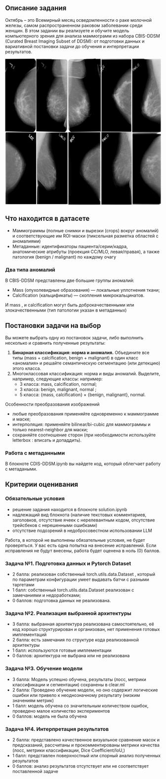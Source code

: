 ## Описание задания

Октябрь – это Всемирный месяц осведомленности о раке молочной железы, самом распространенном раковом заболевании среди женщин. В этом задании вы реализуете и обучите модель компьютерного зрения для анализа маммограмм из набора CBIS-DDSM (Curated Breast Imaging Subset of DDSM): от подготовки данных и вариативной постановки задачи до обучения и интерпретации результатов.

![1761993520434](image/hw_02/1761993520434.png)

## Что находится в датасете

- Маммограммы (полные снимки и вырезки (crops) вокруг аномалий) и соответствующие им ROI-маски (пиксельная разметка областей с аномалиями)
- Метаданные: идентификаторы пациента/серии/кадра, анатомические атрибуты (проекция CC/MLO, левая/правая), а также патология (benign / malignant) по каждому очагу

### Два типа аномалий

В CBIS-DDSM представлены две большие группы аномалий:

- Mass (опухолевидные образования) — локальные уплотнения ткани;
- Calcification (кальцификаты) — скопления микрокальцинатов.

И mass , и calcification могут быть доброкачественными или злокачественными (тип патологии указан в метаданных)

## Постановки задачи на выбор

Вы можете выбрать одну из постановок задачи, либо выполнить несколько и сравнить полученные результаты:

1. **Бинарная классификация: норма и аномалия.** Объедините все типы (mass + calcification, benign + malignant) в один класс «аномалия» и решайте семантическую сегментацию (или детекцию) этого класса.
2. Многоклассовая классификация: норма и виды аномалий. Выделите, например, следующие классы: например:
    - 3 класса: mass, calcification, normal;
    - 3 класса: benign, malignant, normal ;
    - 5 класса: {mass, calcification} × {benign, malignant}, normal.

Особенности преобразования изображений

- любые преобразования применяйте одновременно к маммограмме и маске;
- интерполяция: применяйте bilinear/bi-cubic для маммограммы и только nearest-neighbor для маски;
- сохраняйте соотношение сторон (при необходимости используйте letterbox : вписать и допаддить).

### Работа с метаданными

В блокноте CDIS-DDSM.ipynb вы найдете код, который облегчает работу с метадаными.

## Критерии оценивания

### Обязательные условия

- решение задания находится в блокноте solution.ipynb
- надлежащий вид блокнота (наличие текстовых комментариев, заголовков, отсутствие ячеек с нерелевантным кодом, отсутствие трейсбеков с нерешенными ошибками)
- отсутствие подозрений в недобросовестном использовании LLM

Работа, в которой не выполнены обязательные условия, не будет проверяться. У вас есть одна попытка на внесение исправлений. Если исправления не будут внесены, работа будет оценена в ноль (0) баллов.

### Задача №1. Подготовка данных и Pytorch Dataset

- 2 балла: реализован собственный torch.utils.data.Dataset , который по параметрам конфигурации умеет выдавать батчи с разными таргетами
- 1 балл: собственный torch.utils.data.Dataset реализован с замечаниями и недоработками;
- 0 баллов: подготовка данных не реализована.

### Задача №2. Реализация выбранной архитектуры

- 3 балла: выбранная архитектура реализована самостоятельно, её код хорошо структурирован и организован, нет применения готовых имплементаций
- 2 балла: есть замечания по структуре кода реализованной архитектуры
- 1 балл: используются готовые имплементации
- 0 баллов: архитектура не выбрана или не реализована

### Задача №3. Обучение модели

- 3 балла: Модель успешно обучена, результаты (лосс, метрики классификации и сегментации) сохранены в clear.ml
- 2 балла: Проведено обучение модели, но оно содержит логические ошибки или привело к неоднозначному результату (низким значениям метрик)
- 1 балл: модель обучена со значительным количеством ошибок, проведено малое количество экспериментов
- 0 баллов: модель не была обучена

### Задача №4. Интерпретация результатов

- 2 балла: представлено качественное визуальное сравнение масок и предсказаний, рассчитаны и прокомментированы метрики качества (лосс, метрики классификации, Dice Coefficient/IoU,)
- 1 балл: представлен поверхностный или спорный анализ полученных результатов
- 0 баллов: анализ результатов отсутствует или не соответствует поставленной задаче
